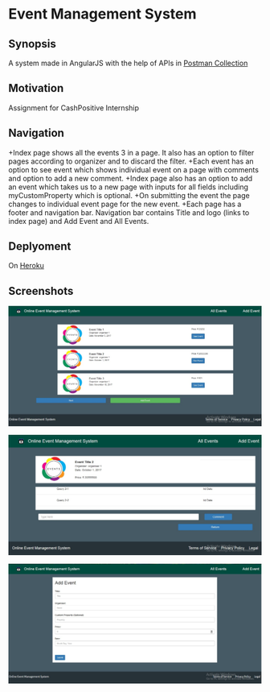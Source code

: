 # Event Management System

## Synopsis
A system made in AngularJS with the help of APIs in [Postman Collection](https://www.getpostman.com/collections/765a863c27af1960eba8)

## Motivation

Assignment for CashPositive Internship

## Navigation
+Index page shows all the events 3 in a page. It also has an option to filter pages according to organizer and to discard the filter.
+Each event has an option to see event which shows individual event on a page with comments and option to add a new comment.
+Index page also has an option to add an event which takes us to a new page with inputs for all fields including myCustomProperty which is optional. 
+On submitting the event the page changes to individual event page for the new event.
+Each page has a footer and navigation bar. Navigation bar contains Title and logo (links to index page) and Add Event and All Events.

## Deplyoment
On [Heroku](https://basic-account.herokuapp.com/)

## Screenshots

![Index Page](screenshots/index.jpg "All events 3 in a Page")

![Event Page](screenshots/event.jpg "Individual event with Comments")

![Add Page](screenshots/post.jpg "Add Event")
